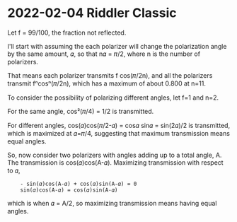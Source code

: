 2022-02-04 Riddler Classic
==========================
Let f = 99/100, the fraction not reflected.

I'll start with assuming the each polarizer will change the polarization
angle by the same amount, 𝛼, so that n𝛼 = 𝜋/2, where n is the number of
polarizers.

That means each polarizer transmits f cos(𝜋/2n), and all the polarizers
transmit fⁿcosⁿ(𝜋/2n), which has a maximum of about 0.800 at n=11.

To consider the possibility of polarizing different angles, let f=1 and n=2.

For the same angle, cos²(𝜋/4) = 1/2 is transmitted.

For different angles, cos(𝛼)cos(𝜋/2-𝛼) = cos𝛼 sin𝛼 = sin(2𝛼)/2 is transmitted,
which is maximized at 𝛼=𝜋/4, suggesting that maximum transmission means equal
angles.

So, now consider two polarizers with angles adding up to a total angle, A.
The transmission is cos(𝛼)cos(A-𝛼).  Maximizing transmission with respect
to 𝛼,
```
    - sin(𝛼)cos(A-𝛼) + cos(𝛼)sin(A-𝛼) = 0
    sin(𝛼)cos(A-𝛼) = cos(𝛼)sin(A-𝛼)
```
which is when 𝛼 = A/2, so maximizing transmission means having equal angles.
